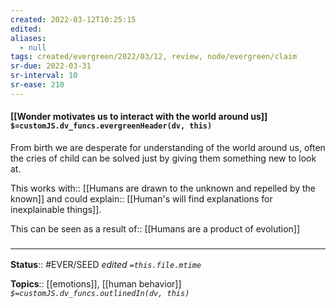 ```yaml
---
created: 2022-03-12T10:25:15 
edited: 
aliases:
  - null
tags: created/evergreen/2022/03/12, review, node/evergreen/claim
sr-due: 2022-03-31
sr-interval: 10
sr-ease: 210
---
```


#### [[Wonder motivates us to interact with the world around us]] `$=customJS.dv_funcs.evergreenHeader(dv, this)`

From birth we are desperate for understanding of the world around us, 
often the cries of child can be solved just by giving them something new to look at. 

This 
works with:: [[Humans are drawn to the unknown and repelled by the known]]
and could 
explain:: [[Human's will find explanations for inexplainable things]].


This can be seen as a 
result of:: [[Humans are a product of evolution]]

### <hr class="footnote"/>

**Status**:: #EVER/SEED 
*edited `=this.file.mtime`*

**Topics**:: [[emotions]], [[human behavior]]
*`$=customJS.dv_funcs.outlinedIn(dv, this)`*
